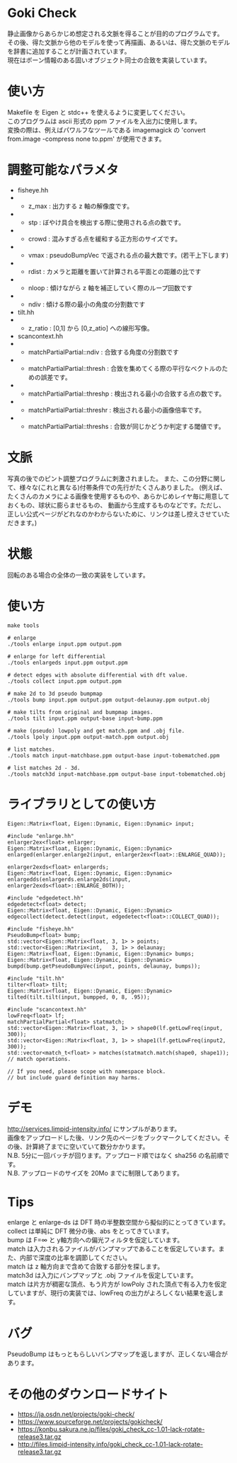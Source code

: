 # Goki Check
静止画像からあらかじめ想定される文脈を得ることが目的のプログラムです。  
その後、得た文脈から他のモデルを使って再描画、あるいは、得た文脈のモデルを辞書に追加することが計画されています。  
現在はボーン情報のある固いオブジェクト同士の合致を実装しています。

# 使い方
Makefile を Eigen と stdc++ を使えるように変更してください。  
このプログラムは ascii 形式の ppm ファイルを入出力に使用します。  
変換の際は、例えばパワルフなツールである imagemagick の 'convert from.image -compress none to.ppm' が使用できます。

# 調整可能なパラメタ
* fisheye.hh
* * z_max   : 出力する z 軸の解像度です。
* * stp     : ぼやけ具合を検出する際に使用される点の数です。
* * crowd   : 混みすぎる点を緩和する正方形のサイズです。
* * vmax    : pseudoBumpVec で返される点の最大数です。(若干上下します)
* * rdist   : カメラと距離を置いて計算される平面との距離の比です
* * nloop   : 傾けながら z 軸を補正していく際のループ回数です
* * ndiv    : 傾ける際の最小の角度の分割数です
* tilt.hh
* * z_ratio : [0,1] から [0,z_atio] への線形写像。
* scancontext.hh
* * matchPartialPartial::ndiv    : 合致する角度の分割数です
* * matchPartialPartial::thresh  : 合致を集めてくる際の平行なベクトルのための誤差です。
* * matchPartialPartial::threshp : 検出される最小の合致する点の数です。
* * matchPartialPartial::threshr : 検出される最小の画像倍率です。
* * matchPartialPartial::threshs : 合致が同じかどうか判定する閾値です。

# 文脈
写真の後でのピント調整プログラムに刺激されました。
また、この分野に関して、様々な(これと異なる)付帯条件での先行がたくさんありました。
(例えば、たくさんのカメラによる画像を使用するものや、あらかじめレイヤ毎に用意しておくもの、球状に膨らませるもの、
 動画から生成するものなどです。ただし、正しい公式ページがどれなのかわからないために、リンクは差し控えさせていただきます。)

# 状態
回転のある場合の全体の一致の実装をしています。

# 使い方
    make tools
    
    # enlarge
    ./tools enlarge input.ppm output.ppm
    
    # enlarge for left differential
    ./tools enlargeds input.ppm output.ppm
    
    # detect edges with absolute differential with dft value.
    ./tools collect input.ppm output.ppm
    
    # make 2d to 3d pseudo bumpmap
    ./tools bump input.ppm output.ppm output-delaunay.ppm output.obj
    
    # make tilts from original and bumpmap images.
    ./tools tilt input.ppm output-base input-bump.ppm
    
    # make (pseudo) lowpoly and get match.ppm and .obj file.
    ./tools lpoly input.ppm output-match.ppm output.obj
    
    # list matches.
    ./tools match input-matchbase.ppm output-base input-tobematched.ppm
    
    # list matches 2d - 3d.
    ./tools match3d input-matchbase.ppm output-base input-tobematched.obj
    
# ライブラリとしての使い方
    Eigen::Matrix<float, Eigen::Dynamic, Eigen::Dynamic> input;
    
    #include "enlarge.hh"
    enlarger2ex<float> enlarger;
    Eigen::Matrix<float, Eigen::Dynamic, Eigen::Dynamic> enlarged(enlarger.enlarge2(input, enlarger2ex<float>::ENLARGE_QUAD));
    
    enlarger2exds<float> enlargerds;
    Eigen::Matrix<float, Eigen::Dynamic, Eigen::Dynamic> enlargedds(enlargerds.enlarge2ds(input, enlarger2exds<float>::ENLARGE_BOTH));
    
    #include "edgedetect.hh"
    edgedetect<float> detect;
    Eigen::Matrix<float, Eigen::Dynamic, Eigen::Dynamic> edgecollect(detect.detect(input, edgedetect<float>::COLLECT_QUAD));
    
    #include "fisheye.hh"
    PseudoBump<float> bump;
    std::vector<Eigen::Matrix<float, 3, 1> > points;
    std::vector<Eigen::Matrix<int,   3, 1> > delaunay;
    Eigen::Matrix<float, Eigen::Dynamic, Eigen::Dynamic> bumps;
    Eigen::Matrix<float, Eigen::Dynamic, Eigen::Dynamic> bumpd(bump.getPseudoBumpVec(input, points, delaunay, bumps));
    
    #include "tilt.hh"
    tilter<float> tilt;
    Eigen::Matrix<float, Eigen::Dynamic, Eigen::Dynamic> tilted(tilt.tilt(input, bumpped, 0, 8, .95));
    
    #include "scancontext.hh"
    lowFreq<float> lf;
    matchPartialPartial<float> statmatch;
    std::vector<Eigen::Matrix<float, 3, 1> > shape0(lf.getLowFreq(input, 300));
    std::vector<Eigen::Matrix<float, 3, 1> > shape1(lf.getLowFreq(input2, 300));
    std::vector<match_t<float> > matches(statmatch.match(shape0, shape1));
    // match operations.
    
    // If you need, please scope with namespace block.
    // but include guard definition may harms.

# デモ
http://services.limpid-intensity.info/ にサンプルがあります。  
画像をアップロードした後、リンク先のページをブックマークしてください。その後、計算終了までに空いていて数分かかります。  
N.B. 5分に一回バッチが回ります。アップロード順ではなく sha256 の名前順です。  
N.B. アップロードのサイズを 20Mo までに制限してあります。

# Tips
enlarge と enlarge-ds は DFT 時の半整数空間から擬似的にとってきています。  
collect は単純に DFT 微分の後、abs をとってきています。  
bump は F=&infin; と y軸方向への偏光フィルタを仮定しています。  
match は入力されるファイルがバンプマップであることを仮定しています。また、内部で深度の比率を調節してください。  
match は z 軸方向まで含めて合致する部分を探します。  
match3d は入力にバンプマップと .obj ファイルを仮定しています。  
match は片方が稠密な頂点、もう片方が lowPoly された頂点で有る入力を仮定していますが、現行の実装では、lowFreq の出力がよろしくない結果を返します。

# バグ
PseudoBump はもっともらしいバンプマップを返しますが、正しくない場合があります。

# その他のダウンロードサイト
* https://ja.osdn.net/projects/goki-check/
* https://www.sourceforge.net/projects/gokicheck/
* https://konbu.sakura.ne.jp/files/goki_check_cc-1.01-lack-rotate-release3.tar.gz
* http://files.limpid-intensity.info/goki_check_cc-1.01-lack-rotate-release3.tar.gz
